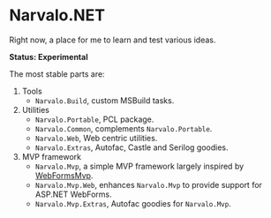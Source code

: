 Narvalo.NET
===========

Right now, a place for me to learn and test various ideas.

**Status: Experimental**

The most stable parts are:

1. Tools
    - `Narvalo.Build`, custom MSBuild tasks.
2. Utilities
    - `Narvalo.Portable`, PCL package.    
    - `Narvalo.Common`, complements `Narvalo.Portable`.
    - `Narvalo.Web`, Web centric utilities.
    - `Narvalo.Extras`, Autofac, Castle and Serilog goodies.
3. MVP framework
    - `Narvalo.Mvp`, a simple MVP framework largely inspired by 
      [WebFormsMvp](https://github.com/webformsmvp/webformsmvp).
    - `Narvalo.Mvp.Web`, enhances `Narvalo.Mvp` to provide support 
      for ASP.NET WebForms.                  
    - `Narvalo.Mvp.Extras`, Autofac goodies for `Narvalo.Mvp`.
